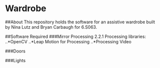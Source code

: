 # Wardrobe
##About
This repository holds the software for an assistive wardrobe built by Nina Lutz and Bryan Carbaugh for 6.S063.

##Software Required
###Mirror
Processing 2.2.1
Processing libraries:
..*OpenCV
..*Leap Motion for Processing
..*Processing Video

###Doors

###Lights